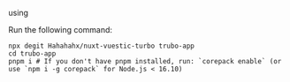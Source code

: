 using

Run the following command:

```
npx degit Hahahahx/nuxt-vuestic-turbo trubo-app
cd trubo-app
pnpm i # If you don't have pnpm installed, run: `corepack enable` (or use `npm i -g corepack` for Node.js < 16.10)
```
